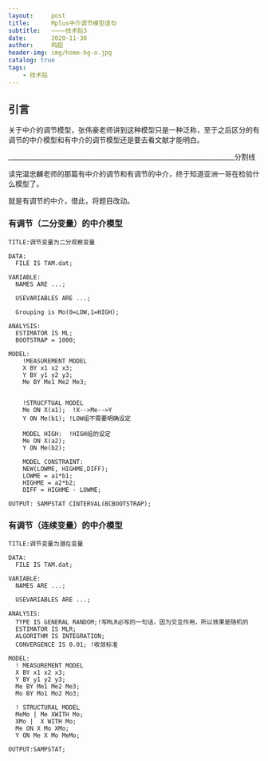 ```yaml
---
layout:     post
title:      Mplus中介调节模型语句
subtitle:   ————技术贴3
date:       2020-11-30
author:     鸣超
header-img: img/home-bg-o.jpg
catalog: true
tags:
    - 技术贴
---
```

## 引言
关于中介的调节模型，张伟豪老师讲到这种模型只是一种泛称，至于之后区分的有调节的中介模型和有中介的调节模型还是要去看文献才能明白。

_______________________________________________________________________分割线

读完温忠麟老师的那篇有中介的调节和有调节的中介，终于知道亚洲一哥在检验什么模型了。

就是有调节的中介，借此，将题目改动。

### 有调节（二分变量）的中介模型
```
TITLE:调节变量为二分观察变量

DATA:
  FILE IS TAM.dat;

VARIABLE:
  NAMES ARE ...;
  
  USEVARIABLES ARE ...;

  Grouping is Mo(0=LOW,1=HIGH);

ANALYSIS:
  ESTIMATOR IS ML;
  BOOTSTRAP = 1000;

MODEL:
    !MEASUREMENT MODEL
    X BY x1 x2 x3;
    Y BY y1 y2 y3;
    Me BY Me1 Me2 Me3;


    !STRUCFTUAL MODEL
    Me ON X(a1);  !X-->Me-->Y
    Y ON Me(b1); !LOW组不需要明确设定

    MODEL HIGH:  !HIGH组的设定
    Me ON X(a2); 
    Y ON Me(b2); 
    
    MODEL CONSTRAINT:
    NEW(LOWME, HIGHME,DIFF);
    LOWME = a1*b1;
    HIGHME = a2*b2;
    DIFF = HIGHME - LOWME;

OUTPUT: SAMPSTAT CINTERVAL(BCBOOTSTRAP);
```

### 有调节（连续变量）的中介模型
```
TITLE:调节变量为潜在变量

DATA:
  FILE IS TAM.dat;

VARIABLE:
  NAMES ARE ...;
  
  USEVARIABLES ARE ...;

ANALYSIS:
  TYPE IS GENERAL RANDOM;!写MLR必写的一句话，因为交互作用，所以效果是随机的
  ESTIMATOR IS MLR;
  ALGORITHM IS INTEGRATION;
  CONVERGENCE IS 0.01; !收敛标准

MODEL:
  ! MEASUREMENT MODEL
  X BY x1 x2 x3;
  Y BY y1 y2 y3;
  Me BY Me1 Me2 Me3;
  Mo BY Mo1 Mo2 Mo3;

  ! STRUCTURAL MODEL 
  MeMo | Me XWITH Mo;
  XMo |  X WITH Mo;
  Me ON X Mo XMo;
  Y ON Me X Mo MeMo;

OUTPUT:SAMPSTAT;
```
